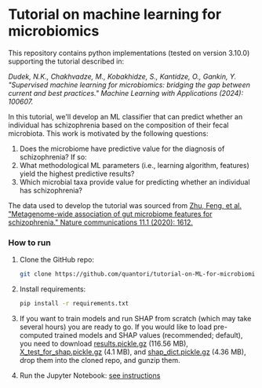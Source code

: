 # Tutorial on machine learning for microbiomics

This repository contains python implementations (tested on version 3.10.0) supporting the tutorial described in:

_Dudek, N.K., Chakhvadze, M., Kobakhidze, S., Kantidze, O., Gankin, Y. "Supervised machine learning for microbiomics: bridging the gap between current and best practices." Machine Learning with Applications (2024): 100607._


In this tutorial, we'll develop an ML classifier that can predict whether an individual has schizophrenia based on the composition of their fecal microbiota. This work is motivated by the following questions:
1. Does the microbiome have predictive value for the diagnosis of schizophrenia? If so:
2. What methodological ML parameters (i.e., learning algorithm, features) yield the highest predictive results?
3. Which microbial taxa provide value for predicting whether an individual has schizophrenia?

The data used to develop the tutorial was sourced from [Zhu, Feng, et al. "Metagenome-wide association of gut microbiome features for schizophrenia." Nature communications 11.1 (2020): 1612.](https://www.nature.com/articles/s41467-020-15457-9)

### How to run

1. Clone the GitHub repo:

    ```bash
    git clone https://github.com/quantori/tutorial-on-ML-for-microbiomics.git
    ```

2. Install requirements:

    ```bash 
    pip install -r requirements.txt
    ```
   
3. If you want to train models and run SHAP from scratch (which may take several hours) you are ready to go. If you would like to load pre-computed trained models and SHAP values (recommended; default), you need to download [results.pickle.gz](https://mmlformicrobiomics.blob.core.windows.net/trainingmml/results.pickle.gz) (116.56 MB), [X_test_for_shap.pickle.gz](https://mmlformicrobiomics.blob.core.windows.net/trainingmml/X_test_for_shap.pickle.gz) (4.1 MB), and [shap_dict.pickle.gz](https://mmlformicrobiomics.blob.core.windows.net/trainingmml/shap_dict.pickle.gz) (4.36 MB), drop them into the cloned repo, and gunzip them.
4. Run the Jupyter Notebook: [see instructions](https://jupyter.org/install)
